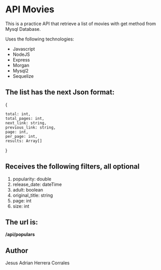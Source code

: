 
# API Movies

This is a practice API that retrieve a list of movies with get method from Mysql Database.

Uses the following technologies:

- Javascript
- NodeJS
- Express
- Morgan
- Mysql2
- Sequelize


## The list has the next Json format:

{

	total: int,
	total_pages: int,
	next_link: string,
	previous_link: string,
	page: int,
	per_page: int,
	results: Array[]
}

## Receives the following filters, all optional
1. popularity: double
2. release_date: dateTime
3. adult: boolean
4. original_title: string
5. page: int
6. size: int

## The url is:
**/api/populars**

## Author
Jesus Adrian Herrera Corrales
